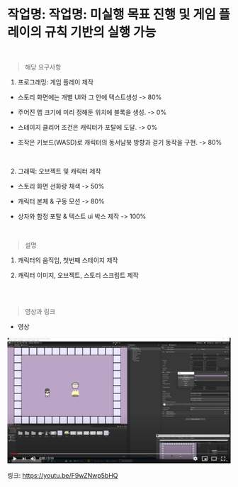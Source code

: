 
# 작업명: 작업명: 미실행 목표 진행 및 게임 플레이의 규칙 기반의 실행 가능

<br>
 
> 해당 요구사항 
1. 프로그래밍: 게임 플레이 제작 

- 스토리 화면에는 개별 UI와 그 안에 텍스트생성 -> 80%

- 주어진 맵 크기에 미리 정해둔 위치에 블록을 생성. -> 0%

- 스테이지 클리어 조건은 캐릭터가 포탈에 도달.  -> 0%

- 조작은 키보드(WASD)로 캐릭터의 동서남북 방향과 걷기 동작을 구현. -> 80%  

<br>

2. 그래픽: 오브젝트 및 캐릭터 제작 

- 스토리 화면 선화랑 채색 -> 50%

- 캐릭터 본체 & 구동 모션 -> 80%

- 상자와 함정 포탈 & 텍스트 ui 박스 제작 -> 100%

<br>

>설명

1) 캐릭터의 움직임, 첫번째 스테이지 제작 

2) 캐릭터 이미지, 오브젝트, 스토리 스크립트 제작

<br><br>

> 영상과 링크

- 영상

[![관련동영상](./img/3.png)](https://youtu.be/F9wZNwp5bHQ)

링크: https://youtu.be/F9wZNwp5bHQ